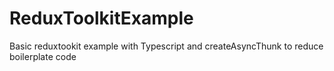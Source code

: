 # ReduxToolkitExample
Basic reduxtookit example with Typescript and createAsyncThunk to reduce boilerplate code
